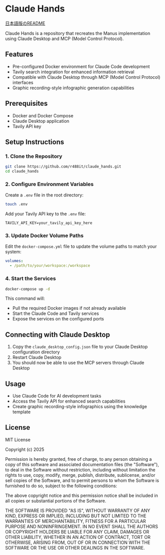 # Claude Hands

[日本語版のREADME](./README.ja.md)

Claude Hands is a repository that recreates the Manus implementation using Claude Desktop and MCP (Model Control Protocol).

## Features

- Pre-configured Docker environment for Claude Code development
- Tavily search integration for enhanced information retrieval
- Compatible with Claude Desktop through MCP (Model Control Protocol) interfaces
- Graphic recording-style infographic generation capabilities

## Prerequisites

- Docker and Docker Compose
- Claude Desktop application
- Tavily API key

## Setup Instructions

### 1. Clone the Repository

```bash
git clone https://github.com/r488it/claude_hands.git
cd claude_hands
```

### 2. Configure Environment Variables

Create a `.env` file in the root directory:

```bash
touch .env
```

Add your Tavily API key to the `.env` file:

```
TAVILY_API_KEY=your_tavily_api_key_here
```

### 3. Update Docker Volume Paths

Edit the `docker-compose.yml` file to update the volume paths to match your system:

```yaml
volumes:
  - /path/to/your/workspace:/workspace
```

### 4. Start the Services

```bash
docker-compose up -d
```

This command will:
- Pull the required Docker images if not already available
- Start the Claude Code and Tavily services
- Expose the services on the configured ports

## Connecting with Claude Desktop

1. Copy the `claude_desktop_config.json` file to your Claude Desktop configuration directory
2. Restart Claude Desktop
3. You should now be able to use the MCP servers through Claude Desktop

## Usage

- Use Claude Code for AI development tasks
- Access the Tavily API for enhanced search capabilities
- Create graphic recording-style infographics using the knowledge template

## License

MIT License

Copyright (c) 2025

Permission is hereby granted, free of charge, to any person obtaining a copy
of this software and associated documentation files (the "Software"), to deal
in the Software without restriction, including without limitation the rights
to use, copy, modify, merge, publish, distribute, sublicense, and/or sell
copies of the Software, and to permit persons to whom the Software is
furnished to do so, subject to the following conditions:

The above copyright notice and this permission notice shall be included in all
copies or substantial portions of the Software.

THE SOFTWARE IS PROVIDED "AS IS", WITHOUT WARRANTY OF ANY KIND, EXPRESS OR
IMPLIED, INCLUDING BUT NOT LIMITED TO THE WARRANTIES OF MERCHANTABILITY,
FITNESS FOR A PARTICULAR PURPOSE AND NONINFRINGEMENT. IN NO EVENT SHALL THE
AUTHORS OR COPYRIGHT HOLDERS BE LIABLE FOR ANY CLAIM, DAMAGES OR OTHER
LIABILITY, WHETHER IN AN ACTION OF CONTRACT, TORT OR OTHERWISE, ARISING FROM,
OUT OF OR IN CONNECTION WITH THE SOFTWARE OR THE USE OR OTHER DEALINGS IN THE
SOFTWARE.